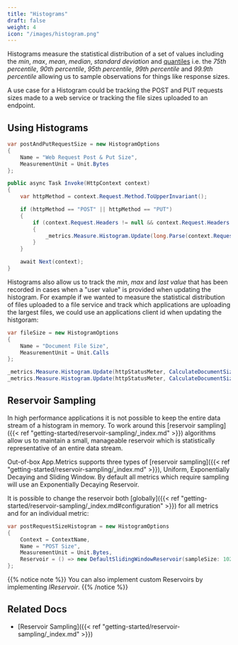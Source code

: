 ```yaml
---
title: "Histograms"
draft: false
weight: 4
icon: "/images/histogram.png"
---
```


Histograms measure the statistical distribution of a set of values including the *min*, *max*, *mean*, *median*, *standard deviation* and [quantiles](https://en.wikipedia.org/wiki/Quantile) i.e. the *75th percentile*, *90th percentile*, *95th percentile*, *99th percentile* and *99.9th percentile* allowing us to sample observations for things like response sizes.

A use case for a Histogram could be tracking the POST and PUT requests sizes made to a web service or tracking the file sizes uploaded to an endpoint.

## Using Histograms

```csharp
var postAndPutRequestSize = new HistogramOptions
{
    Name = "Web Request Post & Put Size",
    MeasurementUnit = Unit.Bytes
};

public async Task Invoke(HttpContext context)
{
    var httpMethod = context.Request.Method.ToUpperInvariant();

    if (httpMethod == "POST" || httpMethod == "PUT")
    {
        if (context.Request.Headers != null && context.Request.Headers.ContainsKey("Content-Length"))
        {            
            _metrics.Measure.Histogram.Update(long.Parse(context.Request.Headers["Content-Length"].First()));
        }
    }

    await Next(context);
}
```

Histograms also allow us to track the *min*, *max* and *last value* that has been recorded in cases when a "user value" is provided when updating the histogram. For example if we wanted to measure the statistical distribution of files uploaded to a file service and track which applications are uploading the largest files, we could use an applications client id when updating the histgoram:

```csharp
var fileSize = new HistogramOptions
{
    Name = "Document File Size",
    MeasurementUnit = Unit.Calls
};

_metrics.Measure.Histogram.Update(httpStatusMeter, CalculateDocumentSize(), "client_1");
_metrics.Measure.Histogram.Update(httpStatusMeter, CalculateDocumentSize(), "client_2");
```

## Reservoir Sampling

In high performance applications it is not possible to keep the entire data stream of a histogram in memory. To work around this [reservoir sampling]({{< ref "getting-started/reservoir-sampling/_index.md" >}}) algorithms allow us to maintain a small, manageable reservoir which is statistically representative of an entire data stream.

Out-of-box App.Metrics supports three types of [reservoir sampling]({{< ref "getting-started/reservoir-sampling/_index.md" >}}), Uniform, Exponentially Decaying and Sliding Window. By default all metrics which require sampling will use an Exponentially Decaying Reservoir.

It is possible to change the reservoir both [globally]({{< ref "getting-started/reservoir-sampling/_index.md#configuration" >}}) for all metrics and for an individual metric:

```csharp
var postRequestSizeHistogram = new HistogramOptions
{
    Context = ContextName,
    Name = "POST Size",
    MeasurementUnit = Unit.Bytes,
    Reservoir = () => new DefaultSlidingWindowReservoir(sampleSize: 1028)
};
```

{{% notice note %}}
You can also implement custom Reservoirs by implementing *IReservoir*.
{{% /notice %}}

## Related Docs

- [Reservoir Sampling]({{< ref "getting-started/reservoir-sampling/_index.md" >}})